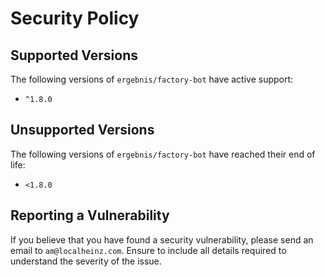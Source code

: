# Security Policy

## Supported Versions

The following versions of `ergebnis/factory-bot` have active support:

- `^1.8.0`

## Unsupported Versions

The following versions of `ergebnis/factory-bot` have reached their end of life:

- `<1.8.0`

## Reporting a Vulnerability

If you believe that you have found a security vulnerability, please send an email to `am@localheinz.com`. Ensure to include all details required to understand the severity of the issue.
